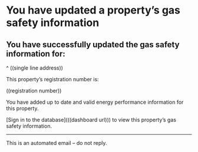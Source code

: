 # You have updated a property’s gas safety information
## You have successfully updated the gas safety information for:
^ ((single line address))

This property’s registration number is:

((registration number))

You have added up to date and valid energy performance information for this property.

[Sign in to the database](((dashboard url))) to view this property’s gas safety information.

---
This is an automated email – do not reply.